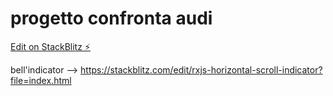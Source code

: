 # progetto confronta audi

[Edit on StackBlitz ⚡️](https://stackblitz.com/edit/progetto-confronta-audi-da-provare-gestisci-confronto-login)

bell'indicator --> https://stackblitz.com/edit/rxjs-horizontal-scroll-indicator?file=index.html